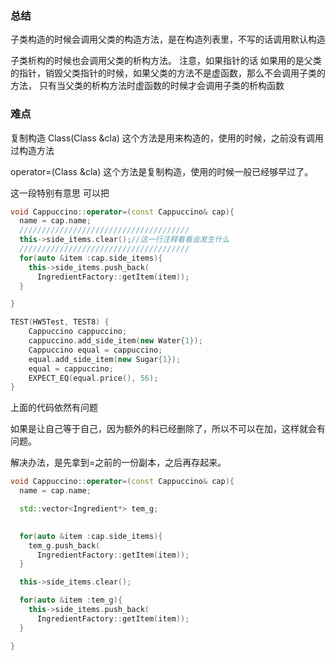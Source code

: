 ### 总结

子类构造的时候会调用父类的构造方法，是在构造列表里，不写的话调用默认构造

子类析构的时候也会调用父类的析构方法。
  注意，如果指针的话
    如果用的是父类的指针，销毁父类指针的时候，如果父类的方法不是虚函数，那么不会调用子类的方法，
      只有当父类的析构方法时虚函数的时候才会调用子类的析构函数



### 难点
复制构造
Class(Class &cla) 这个方法是用来构造的，使用的时候，之前没有调用过构造方法

operator=(Class &cla) 这个方法是复制构造，使用的时候一般已经够早过了。

这一段特别有意思
可以把
```c++
void Cappuccino::operator=(const Cappuccino& cap){
  name = cap.name;
  //////////////////////////////////////
  this->side_items.clear();//这一行注释看看会发生什么
  //////////////////////////////////////
  for(auto &item :cap.side_items){
    this->side_items.push_back(
      IngredientFactory::getItem(item));
  }

}
```


```c++
TEST(HW5Test, TEST8) {
    Cappuccino cappuccino;
    cappuccino.add_side_item(new Water{1});
    Cappuccino equal = cappuccino;
    equal.add_side_item(new Sugar{1});
    equal = cappuccino;
    EXPECT_EQ(equal.price(), 56);
}
```


上面的代码依然有问题

如果是让自己等于自己，因为额外的料已经删除了，所以不可以在加，这样就会有问题。

解决办法，是先拿到=之前的一份副本，之后再存起来。
```c++
void Cappuccino::operator=(const Cappuccino& cap){
  name = cap.name;

  std::vector<Ingredient*> tem_g;

  
  for(auto &item :cap.side_items){
    tem_g.push_back(
      IngredientFactory::getItem(item));
  }

  this->side_items.clear();

  for(auto &item :tem_g){
    this->side_items.push_back(
      IngredientFactory::getItem(item));
  }

}

```
